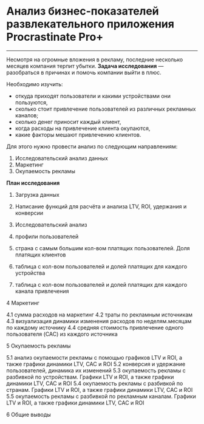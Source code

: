 # Анализ бизнес-показателей развлекательного приложения Procrastinate Pro+
--- 
Несмотря на огромные вложения в рекламу, последние несколько месяцев компания терпит убытки.
**Задача исследования** — разобраться в причинах и помочь компании выйти в плюс.

Необходимо изучить:

- откуда приходят пользователи и какими устройствами они пользуются,
- сколько стоит привлечение пользователей из различных рекламных каналов;
- сколько денег приносит каждый клиент,
- когда расходы на привлечение клиента окупаются,
- какие факторы мешают привлечению клиентов.

Для этого нужно провести анализ по следующим направлениям:

1. Исследовательский анализ данных
2. Маркетинг
3. Окупаемость рекламы

**План исследования**

1. Загрузка данных

2. Написание функций для расчёта и анализа LTV, ROI, удержания и конверсии

3. Исследовательский анализ
 1. профили пользователей
 2. страна с самым большим кол-вом платящих пользователей. Доля платящих клиентов
 3. таблица с кол-вом пользователей и долей платящих для каждого устройства
 4. таблица с кол-вом пользователей и долей платящих для каждого канала привлечения

4 Маркетинг

4.1 сумма расходов на маркетинг
4.2 траты по рекламным источникам
4.3 визуализация динамики изменения расходов по неделям.месяцам по каждому источнику
4.4 средняя стоимость привлечение одного пользователя (CAC) из каждого источника

5 Окупаемость рекламы

5.1 анализ окупаемости рекламы c помощью графиков LTV и ROI, а также графики динамики LTV, CAC и ROI
5.2 конверсия и удержание пользователей, динамика их изменений
5.3 окупаемость рекламы с разбивкой по устройствам. Графики LTV и ROI, а также графики динамики LTV, CAC и ROI
5.4 окупаемость рекламы с разбивкой по странам. Графики LTV и ROI, а также графики динамики LTV, CAC и ROI
5.5 окупаемость рекламы с разбивкой по рекламным каналам. Графики LTV и ROI, а также графики динамики LTV, CAC и ROI

6 Общие выводы

